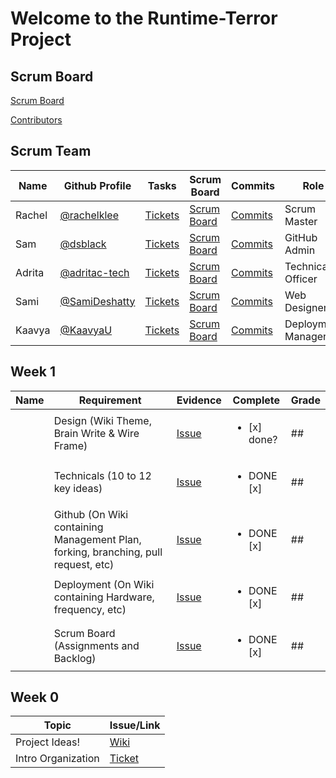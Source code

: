 # Welcome to the Runtime-Terror Project

## Scrum Board
[Scrum Board](https://github.com/dsblack0/runtime-terror/projects/1)

[Contributors](https://github.com/dsblack0/runtime-terror/graphs/contributors)

## Scrum Team
| Name | Github Profile | Tasks | Scrum Board | Commits | Role |
|  --- |  ---           | ---   | ---         | ---     | --- |
| Rachel | [@rachelklee](https://github.com/rachelklee) | [Tickets](https://github.com/dsblack0/runtime-terror/issues/assigned/rachelklee) | [Scrum Board](https://github.com/dsblack0/runtime-terror/projects/1?card_filter_query=assignee%3Arachelklee) | [Commits](https://github.com/dsblack0/runtime-terror/commits?author=rachelklee) | Scrum Master |
| Sam | [@dsblack](https://github.com/dsblack0) | [Tickets](https://github.com/dsblack0/runtime-terror/issues/assigned/dsblack0) | [Scrum Board](https://github.com/dsblack0/runtime-terror/projects/1?card_filter_query=assignee%3Adsblack0) | [Commits](https://github.com/dsblack0/runtime-terror/commits?author=dsblack0) | GitHub Admin |
| Adrita | [@adritac-tech](https://github.com/adritac-tech) | [Tickets](https://github.com/dsblack0/runtime-terror/issues/assigned/adritac-tech) | [Scrum Board](https://github.com/dsblack0/runtime-terror/projects/1?card_filter_query=assignee%3Aadritac-tech) | [Commits](https://github.com/dsblack0/runtime-terror/commits?author=adritac-tech) | Technical Officer |
| Sami | [@SamiDeshatty](https://github.com/SamiDeshatty) | [Tickets](https://github.com/dsblack0/runtime-terror/issues/assigned/SamiDeshatty) | [Scrum Board](https://github.com/dsblack0/runtime-terror/projects/1?card_filter_query=assignee%3ASamiDeshatty) | [Commits](https://github.com/dsblack0/runtime-terror/commits?author=SamiDeshatty) | Web Designer |
| Kaavya | [@KaavyaU](https://github.com/KaavyaU) | [Tickets](https://github.com/dsblack0/runtime-terror/issues/assigned/KaavyaU) | [Scrum Board](https://github.com/dsblack0/runtime-terror/projects/1?card_filter_query=assignee%3AKaavyaU) | [Commits](https://github.com/dsblack0/runtime-terror/commits?author=KaavyaU) | Deployment Manager |

## Week 1
| Name | Requirement | Evidence | Complete | Grade |
| ---   | ---        | ---      | ---        | ---   |
| | Design (Wiki Theme, Brain Write & Wire Frame) | [Issue]() | <ul><li>[x] done?</li></ul> | ## |
| | Technicals (10 to 12 key ideas) | [Issue]() | <ul><li>DONE [x]</li></ul> | ## |
| | Github (On Wiki containing Management Plan, forking, branching, pull request, etc) | [Issue]() | <ul><li>DONE [x]</li></ul> | ## |
| | Deployment (On Wiki containing Hardware, frequency, etc) | [Issue]() | <ul><li>DONE [x]</li></ul> | ## |
| | Scrum Board (Assignments and Backlog) | [Issue]() | <ul><li>DONE [x]</li></ul> | ## |


## Week 0
| Topic | Issue/Link |
| ---   | ---        |
| Project Ideas! | [Wiki](https://github.com/dsblack0/runtime-terror/wiki/Brainstorm) |
| Intro Organization | [Ticket](https://github.com/dsblack0/runtime-terror/issues/1) |
